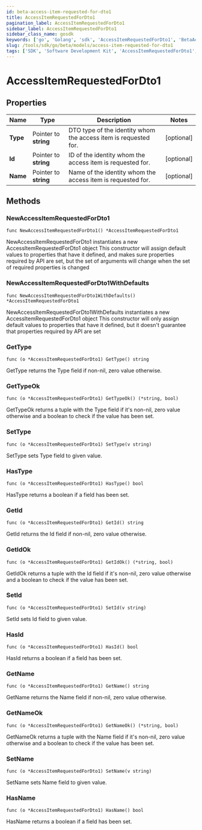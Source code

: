```yaml
---
id: beta-access-item-requested-for-dto1
title: AccessItemRequestedForDto1
pagination_label: AccessItemRequestedForDto1
sidebar_label: AccessItemRequestedForDto1
sidebar_class_name: gosdk
keywords: ['go', 'Golang', 'sdk', 'AccessItemRequestedForDto1', 'BetaAccessItemRequestedForDto1'] 
slug: /tools/sdk/go/beta/models/access-item-requested-for-dto1
tags: ['SDK', 'Software Development Kit', 'AccessItemRequestedForDto1', 'BetaAccessItemRequestedForDto1']
---
```


# AccessItemRequestedForDto1

## Properties

Name | Type | Description | Notes
------------ | ------------- | ------------- | -------------
**Type** | Pointer to **string** | DTO type of the identity whom the access item is requested for. | [optional] 
**Id** | Pointer to **string** | ID of the identity whom the access item is requested for. | [optional] 
**Name** | Pointer to **string** | Name of the identity whom the access item is requested for. | [optional] 

## Methods

### NewAccessItemRequestedForDto1

`func NewAccessItemRequestedForDto1() *AccessItemRequestedForDto1`

NewAccessItemRequestedForDto1 instantiates a new AccessItemRequestedForDto1 object
This constructor will assign default values to properties that have it defined,
and makes sure properties required by API are set, but the set of arguments
will change when the set of required properties is changed

### NewAccessItemRequestedForDto1WithDefaults

`func NewAccessItemRequestedForDto1WithDefaults() *AccessItemRequestedForDto1`

NewAccessItemRequestedForDto1WithDefaults instantiates a new AccessItemRequestedForDto1 object
This constructor will only assign default values to properties that have it defined,
but it doesn't guarantee that properties required by API are set

### GetType

`func (o *AccessItemRequestedForDto1) GetType() string`

GetType returns the Type field if non-nil, zero value otherwise.

### GetTypeOk

`func (o *AccessItemRequestedForDto1) GetTypeOk() (*string, bool)`

GetTypeOk returns a tuple with the Type field if it's non-nil, zero value otherwise
and a boolean to check if the value has been set.

### SetType

`func (o *AccessItemRequestedForDto1) SetType(v string)`

SetType sets Type field to given value.

### HasType

`func (o *AccessItemRequestedForDto1) HasType() bool`

HasType returns a boolean if a field has been set.

### GetId

`func (o *AccessItemRequestedForDto1) GetId() string`

GetId returns the Id field if non-nil, zero value otherwise.

### GetIdOk

`func (o *AccessItemRequestedForDto1) GetIdOk() (*string, bool)`

GetIdOk returns a tuple with the Id field if it's non-nil, zero value otherwise
and a boolean to check if the value has been set.

### SetId

`func (o *AccessItemRequestedForDto1) SetId(v string)`

SetId sets Id field to given value.

### HasId

`func (o *AccessItemRequestedForDto1) HasId() bool`

HasId returns a boolean if a field has been set.

### GetName

`func (o *AccessItemRequestedForDto1) GetName() string`

GetName returns the Name field if non-nil, zero value otherwise.

### GetNameOk

`func (o *AccessItemRequestedForDto1) GetNameOk() (*string, bool)`

GetNameOk returns a tuple with the Name field if it's non-nil, zero value otherwise
and a boolean to check if the value has been set.

### SetName

`func (o *AccessItemRequestedForDto1) SetName(v string)`

SetName sets Name field to given value.

### HasName

`func (o *AccessItemRequestedForDto1) HasName() bool`

HasName returns a boolean if a field has been set.


